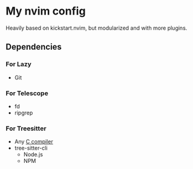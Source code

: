 # My nvim config
Heavily based on kickstart.nvim, but modularized and with more plugins.

## Dependencies
### For Lazy
- Git
### For Telescope
- fd
- ripgrep
### For Treesitter
- Any [C compiler](https://winlibs.com)
- tree-sitter-cli
  - Node.js
  - NPM
